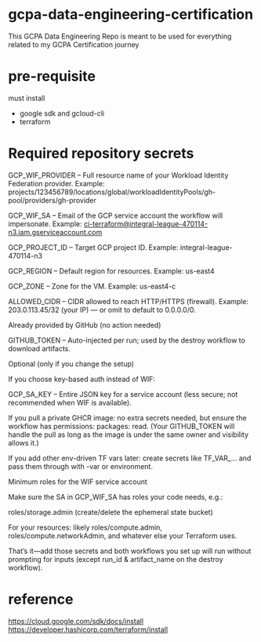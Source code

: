 # gcpa-data-engineering-certification
This GCPA Data Engineering Repo is meant to be used for everything related to my GCPA Certification journey

# pre-requisite
must install 
  - google sdk and gcloud-cli
  - terraform

# Required repository secrets

GCP_WIF_PROVIDER – Full resource name of your Workload Identity Federation provider.
Example: projects/123456789/locations/global/workloadIdentityPools/gh-pool/providers/gh-provider

GCP_WIF_SA – Email of the GCP service account the workflow will impersonate.
Example: ci-terraform@integral-league-470114-n3.iam.gserviceaccount.com

GCP_PROJECT_ID – Target GCP project ID.
Example: integral-league-470114-n3

GCP_REGION – Default region for resources.
Example: us-east4

GCP_ZONE – Zone for the VM.
Example: us-east4-c

ALLOWED_CIDR – CIDR allowed to reach HTTP/HTTPS (firewall).
Example: 203.0.113.45/32 (your IP) — or omit to default to 0.0.0.0/0.

Already provided by GitHub (no action needed)

GITHUB_TOKEN – Auto-injected per run; used by the destroy workflow to download artifacts.

Optional (only if you change the setup)

If you choose key-based auth instead of WIF:

GCP_SA_KEY – Entire JSON key for a service account (less secure; not recommended when WIF is available).

If you pull a private GHCR image: no extra secrets needed, but ensure the workflow has permissions: packages: read. (Your GITHUB_TOKEN will handle the pull as long as the image is under the same owner and visibility allows it.)

If you add other env-driven TF vars later: create secrets like TF_VAR_... and pass them through with -var or environment.

Minimum roles for the WIF service account

Make sure the SA in GCP_WIF_SA has roles your code needs, e.g.:

roles/storage.admin (create/delete the ephemeral state bucket)

For your resources: likely roles/compute.admin, roles/compute.networkAdmin, and whatever else your Terraform uses.

That’s it—add those secrets and both workflows you set up will run without prompting for inputs (except run_id & artifact_name on the destroy workflow).

# reference

https://cloud.google.com/sdk/docs/install
https://developer.hashicorp.com/terraform/install
